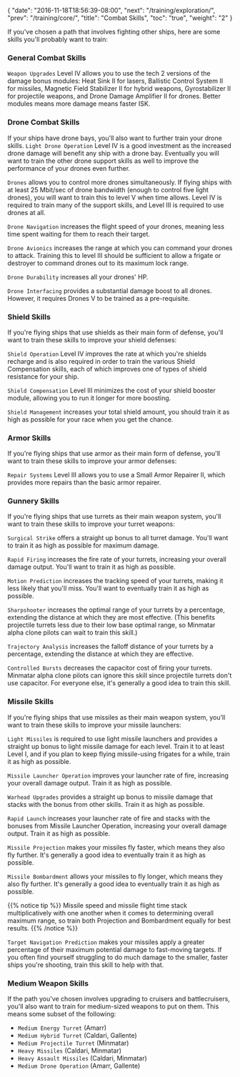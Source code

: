 {
  "date": "2016-11-18T18:56:39-08:00",
  "next": "/training/exploration/",
  "prev": "/training/core/",
  "title": "Combat Skills",
  "toc": "true",
  "weight": "2"
}

If you've chosen a path that involves fighting other ships, here are some
skills you'll probably want to train:

### General Combat Skills

`Weapon Upgrades` Level IV allows you to use the tech 2 versions of
the damage bonus modules: Heat Sink II for lasers, Ballistic Control System
II for missiles, Magnetic Field Stabilizer II for hybrid weapons, Gyrostabilizer
II for projectile weapons, and Drone Damage Amplifier II for drones. Better
modules means more damage means faster ISK.

### Drone Combat Skills

If your ships have drone bays, you'll also want to further train your drone skills.
`Light Drone Operation` Level IV is a good investment as the increased drone
damage will benefit any ship with a drone bay. Eventually you will want to train
the other drone support skills as well to improve the performance of your drones
even further.

`Drones` allows you to control more drones simultaneously.  If flying ships with
at least 25 Mbit/sec of drone bandwidth (enough to control five light drones),
you will want to train this to level V when time allows.  Level IV is required
to train many of the support skills, and Level III is required to use drones at all.

`Drone Navigation` increases the flight speed of your drones, meaning less time spent
waiting for them to reach their target.

`Drone Avionics` increases the range at which you can command your drones to attack.
Training this to level III should be sufficient to allow a frigate or destroyer
to command drones out to its maximum lock range.

`Drone Durability` increases all your drones' HP.

`Drone Interfacing` provides a substantial damage boost to all drones.
However, it requires Drones V to be trained as a pre-requisite.

### Shield Skills

If you're flying ships that use shields as their main form of defense, you'll want
to train these skills to improve your shield defenses:

`Shield Operation` Level IV improves the rate at which you're shields recharge and is
also required in order to train the various Shield Compensation skills, each of which
improves one of types of shield resistance for your ship.

`Shield Compensation` Level III minimizes the cost of your shield booster module,
allowing you to run it longer for more boosting.

`Shield Management` increases your total shield amount, you should train it as high
as possible for your race when you get the chance.

### Armor Skills

If you're flying ships that use armor as their main form of defense, you'll want to
train these skills to improve your armor defenses:

`Repair Systems` Level III allows you to use a Small Armor Repairer II, which provides
more repairs than the basic armor repairer.

### Gunnery Skills

If you're flying ships that use turrets as their main weapon system, you'll want
to train these skills to improve your turret weapons:

`Surgical Strike` offers a straight up bonus to all turret damage. You'll want
to train it as high as possible for maximum damage.

`Rapid Firing` increases the fire rate of your turrets, increasing your
overall damage output. You'll want to train it as high as possible.

`Motion Prediction` increases the tracking speed of your turrets, making
it less likely that you'll miss. You'll want to eventually train it as high
as possible.

`Sharpshooter` increases the optimal range of your turrets by a percentage, extending
the distance at which they are most effective. (This benefits projectile turrets
less due to their low base optimal range, so Minmatar alpha clone pilots can wait
to train this skill.)

`Trajectory Analysis` increases the falloff distance of your turrets by a percentage,
extending the distance at which they are effective.

`Controlled Bursts` decreases the capacitor cost of firing your turrets. Minmatar alpha
clone pilots can ignore this skill since projectile turrets don't use capacitor. For
everyone else, it's generally a good idea to train this skill.

### Missile Skills

If you're flying ships that use missiles as their main weapon system, you'll want
to train these skills to improve your missile launchers:

`Light Missiles` is required to use light missile launchers and provides a straight
up bonus to light missile damage for each level. Train it to at least Level I, and
if you plan to keep flying missile-using frigates for a while, train it as high as
possible.

`Missile Launcher Operation` improves your launcher rate of fire, increasing your
overall damage output. Train it as high as possible.

`Warhead Upgrades` provides a straight up bonus to missile damage that stacks
with the bonus from other skills. Train it as high as possible.

`Rapid Launch` increases your launcher rate of fire and stacks with the bonuses
from Missile Launcher Operation, increasing your overall damage output. Train it
as high as possible.

`Missile Projection` makes your missiles fly faster, which means they also fly
further. It's generally a good idea to eventually train it as high as possible.

`Missile Bombardment` allows your missiles to fly longer, which means they also fly
further. It's generally a good idea to eventually train it as high as possible.

{{% notice tip %}}
Missile speed and missile flight time stack multiplicatively with one another when
it comes to determining overall maximum range, so train both Projection and
Bombardment equally for best results.
{{% /notice %}}

`Target Navigation Prediction` makes your missiles apply a greater percentage of
their maximum potential damage to fast-moving targets. If you often find yourself
struggling to do much damage to the smaller, faster ships you're shooting, train
this skill to help with that.

### Medium Weapon Skills

If the path you've chosen involves upgrading to cruisers and battlecruisers, you'll
also want to train for medium-sized weapons to put on them. This means some subset
of the following:

 * `Medium Energy Turret` (Amarr)
 * `Medium Hybrid Turret` (Caldari, Gallente)
 * `Medium Projectile Turret` (Minmatar)
 * `Heavy Missiles` (Caldari, Minmatar)
 * `Heavy Assault Missiles` (Caldari, Minmatar)
 * `Medium Drone Operation` (Amarr, Gallente)
